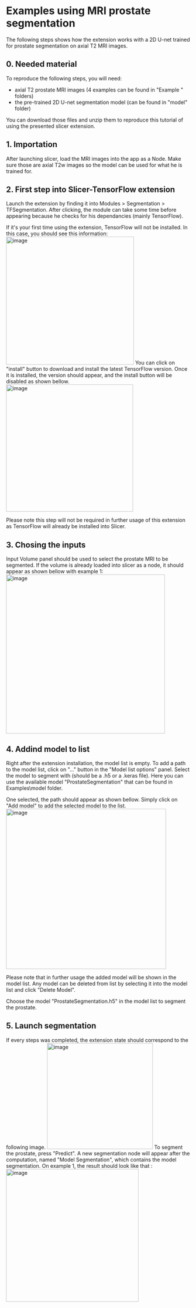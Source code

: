 # Examples using MRI prostate segmentation
The following steps shows how the extension works with a 2D U-net trained for prostate segmentation on axial T2 MRI images.

## 0. Needed material
To reproduce the following steps, you will need:
  -  axial T2 prostate MRI images (4 examples can be found in "Example <N>" folders)
  -  the pre-trained 2D U-net segmentation model (can be found in "model" folder)

You can download those files and unzip them to reproduce this tutorial of using the presented slicer extension.

## 1. Importation
After launching slicer, load the MRI images into the app as a Node. Make sure those are axial T2w images so the model can be used for what he is trained for.

## 2. First step into Slicer-TensorFlow extension
Launch the extension by finding it into Modules > Segmentation > TFSegmentation. After clicking, the module can take some time before appearing because he checks for his dependancies (mainly TensorFlow).

If it's your first time using the extension, TensorFlow will not be installed. In this case, you should see this information: 
<img width="349" alt="image" src="https://github.com/VincentMillotMaysounabe/Slicer-TensorFlow/assets/114880539/c656d5fe-f2a8-4e58-8698-3932d51a5075">
You can click on "install" button to download and install the latest TensorFlow version. Once it is installed, the version should appear, and the install button will be disabled as shown bellow.
<img width="347" alt="image" src="https://github.com/VincentMillotMaysounabe/Slicer-TensorFlow/assets/114880539/934cec38-fe55-4101-97aa-b34292c61999">

Please note this step will not be required in further usage of this extension as TensorFlow will already be installed into Slicer.

## 3. Chosing the inputs
Input Volume panel should be used to select the prostate MRI to be segmented. If the volume is already loaded into slicer as a node, it should appear as shown bellow with example 1:
<img width="434" alt="image" src="https://github.com/VincentMillotMaysounabe/Slicer-TensorFlow/assets/114880539/fe3c2427-a214-46d9-969c-9502d99e93bd">

## 4. Addind model to list
Right after the extension installation, the model list is empty. To add a path to the model list, click on "..." button in the "Model list options" panel. Select the model to segment with (should be a .h5 or a .keras file). Here you can use the available model "ProstateSegmentation" that can be found in Examples\model folder.

One selected, the path should appear as shown bellow. Simply click on "Add model" to add the selected model to the list.  
<img width="437" alt="image" src="https://github.com/VincentMillotMaysounabe/Slicer-TensorFlow/assets/114880539/3ad282e9-762e-4a2e-ac22-74983ae1302d">

Please note that in further usage the added model will be shown in the model list. Any model can be deleted from list by selecting it into the model list and click "Delete Model".

Choose the model "ProstateSegmentation.h5" in the model list to segment the prostate.

## 5. Launch segmentation
If every steps was completed, the extension state should correspond to the following image. 
<img width="289" alt="image" src="https://github.com/VincentMillotMaysounabe/Slicer-TensorFlow/assets/114880539/aa2bd275-35e9-4240-a385-cfd0b35946d2">
To segment the prostate, press "Predict". A new segmentation node will appear after the computation, named "Model Segmentation", which contains the model segmentation. On example 1, the result should look like that :
<img width="362" alt="image" src="https://github.com/VincentMillotMaysounabe/Slicer-TensorFlow/assets/114880539/fb701e7b-e59b-4f34-9f5a-5805f33fd171">
